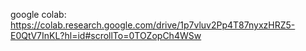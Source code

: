google colab:
https://colab.research.google.com/drive/1p7vluv2Pp4T87nyxzHRZ5-E0QtV7InKL?hl=id#scrollTo=0TOZopCh4WSw
